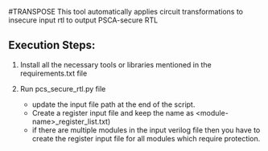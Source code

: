 #TRANSPOSE
This tool automatically applies circuit transformations to insecure input rtl to output PSCA-secure RTL

Execution Steps:
----------------

1) Install all the necessary tools or libraries mentioned in the requirements.txt file

2) Run pcs_secure_rtl.py file 
	* update the input file path at the end of the script.
	* Create a register input file and keep the name as \<module-name\>_register_list.txt) 
	* if there are multiple modules in the input verilog file then you have to create the register input file for all modules which require protection.
	
